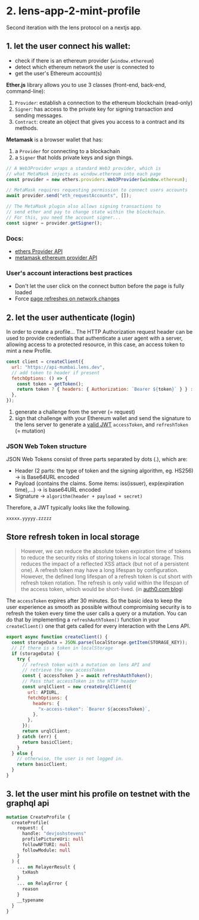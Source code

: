 # 2. lens-app-2-mint-profile

Second iteration with the lens protocol on a nextjs app.

## 1. let the user connect his wallet:

- check if there is an ethereum provider (`window.ethereum`)
- detect which ethereum network the user is connected to
- get the user's Ethereum account(s)

**Ether.js** library allows you to use 3 classes (front-end, back-end, command-line):

1. `Provider`: establish a connection to the ethereum blockchain (read-only)
2. `Signer`: has access to the private key for signing transaction and sending messages.
3. `Contract`: create an object that gives you access to a contract and its methods.

**Metamask** is a browser wallet that has:

1. a `Provider` for connecting to a blockachain
2. a `Signer` that holds private keys and sign things.

```js
// A Web3Provider wraps a standard Web3 provider, which is
// what MetaMask injects as window.ethereum into each page
const provider = new ethers.providers.Web3Provider(window.ethereum);

// MetaMask requires requesting permission to connect users accounts
await provider.send("eth_requestAccounts", []);

// The MetaMask plugin also allows signing transactions to
// send ether and pay to change state within the blockchain.
// For this, you need the account signer...
const signer = provider.getSigner();
```

### Docs:

- [ethers Provider API](https://docs.ethers.io/v5/getting-started/)
- [metamask ethereum provider API](https://docs.metamask.io/guide/ethereum-provider.html)


### User's account interactions best practices

- Don't let the user click on the connect button before the page is fully loaded
- Force [page refreshes on network changes](https://docs.ethers.io/v5/concepts/best-practices/#best-practices--network-changes)

## 2. let the user authenticate (login)

In order to create a profile...
The HTTP Authorization request header can be used to provide credentials that authenticate a user agent with a server, allowing access to a protected resource, in this case, an access token to mint a new Profile.

```js
const client = createClient({
  url: "https://api-mumbai.lens.dev",
  // add token to header if present
  fetchOptions: () => {
    const token = getToken();
    return token ? { headers: { Authorization: `Bearer ${token}` } } : {};
  },
});
```

1. generate a challenge from the server (= request)
2. sign that challenge with your Ethereum wallet and send the signature to the lens server to generate a [valid JWT](https://jwt.io/introduction) `accessToken`, and `refreshToken` (= mutation)

### JSON Web Token structure

JSON Web Tokens consist of three parts separated by dots (.), which are:

- Header (2 parts: the type of token and the signing algorithm, eg. HS256) -> is Base64URL encoded
- Payload (contains the claims. Some items: iss(issuer), exp(expiration time),...) -> is base64URL encoded
- Signature -> `algorithm(header + payload + secret)`

Therefore, a JWT typically looks like the following.

`xxxxx.yyyyy.zzzzz`

## Store refresh token in local storage

> However, we can reduce the absolute token expiration time of tokens to reduce the security risks of storing tokens in local storage. This reduces the impact of a reflected XSS attack (but not of a persistent one). A refresh token may have a long lifespan by configuration. However, the defined long lifespan of a refresh token is cut short with refresh token rotation. The refresh is only valid within the lifespan of the access token, which would be short-lived. (in [auth0.com blog](https://auth0.com/blog/refresh-tokens-what-are-they-and-when-to-use-them/))

The `accessToken` expires after 30 minutes. So the basic idea to keep
the user experience as smooth as possible without compromising security
is to refresh the token every time the user calls a query or a mutation.
You can do that by implementing a `refreshAuthToken()` function in your
`createClient()` one that gets called for every interaction with the
Lens API.

```js
export async function createClient() {
  const storageData = JSON.parse(localStorage.getItem(STORAGE_KEY));
  // If there is a token in localStorage
  if (storageData) {
    try {
      // refresh token with a mutation on lens API and
      // retrieve the new accessToken
      const { accessToken } = await refreshAuthToken();
      // Pass that accessToken in the HTTP header
      const urqlClient = new createUrqlClient({
        url: APIURL,
        fetchOptions: {
          headers: {
            "x-access-token": `Bearer ${accessToken}`,
          },
        },
      });
      return urqlClient;
    } catch (err) {
      return basicClient;
    }
  } else {
    // otherwise, the user is not logged in.
    return basicClient;
  }
}
```

## 3. let the user mint his profile on testnet with the graphql api

```graphql
mutation CreateProfile {
  createProfile(
    request: {
      handle: "devjoshstevens"
      profilePictureUri: null
      followNFTURI: null
      followModule: null
    }
  ) {
    ... on RelayerResult {
      txHash
    }
    ... on RelayError {
      reason
    }
    __typename
  }
}
```
